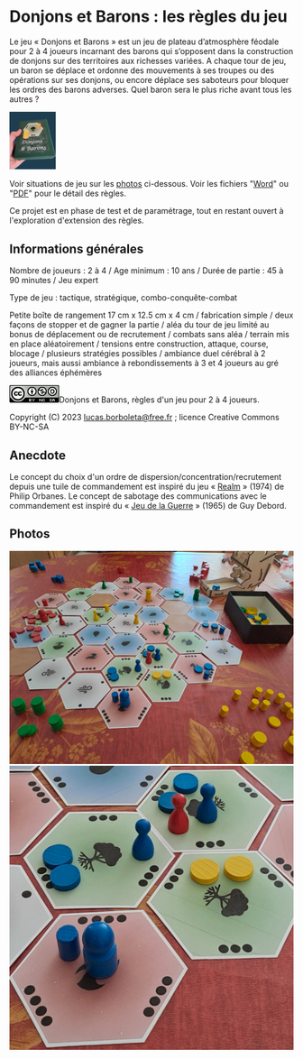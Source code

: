 # Donjons et Barons : les règles du jeu
Le jeu « Donjons et Barons » est un jeu de plateau d’atmosphère féodale pour 2 à 4 joueurs incarnant des barons qui s’opposent dans la construction de donjons sur des territoires aux richesses variées. A chaque tour de jeu, un baron se déplace et ordonne des mouvements à ses troupes ou des opérations sur ses donjons, ou encore déplace ses saboteurs pour bloquer les ordres des barons adverses. Quel baron sera le plus riche avant tous les autres ?

<img src="./pictures/la-boite-donjons-et-barons-202-40611-1930.jpg" style="zoom:10%;" />

Voir situations de jeu sur les [photos](#Photos) ci-dessous. Voir les fichiers "[Word](./Donjons-et-Barons-les-regles.docx)" ou "[PDF](./Donjons-et-Barons-les-regles.pdf)" pour le détail des règles.

Ce projet est en phase de test et de paramétrage, tout en restant ouvert à l'exploration d'extension des règles.

## Informations générales

Nombre de joueurs : 2 à 4 / Age minimum : 10 ans / Durée de partie : 45 à 90 minutes / Jeu expert

Type de jeu : tactique, stratégique, combo-conquête-combat

Petite boîte de rangement 17 cm x 12.5 cm x 4 cm / fabrication simple / deux façons de stopper et de gagner la partie / aléa du tour de jeu limité au bonus de déplacement ou de recrutement / combats sans aléa / terrain mis en place aléatoirement / tensions entre construction, attaque, course, blocage / plusieurs stratégies possibles / ambiance duel cérébral à 2 joueurs, mais aussi ambiance à rebondissements à 3 et 4 joueurs au gré des alliances éphémères

![](./pictures/CC-BY-NC-SA.png)Donjons et Barons, règles d'un jeu pour 2 à 4 joueurs.

Copyright (C) 2023 [lucas.borboleta@free.fr](mailto:lucas.borboleta@free.fr) ; licence Creative Commons BY-NC-SA

## Anecdote
Le concept du choix d'un ordre de dispersion/concentration/recrutement depuis une tuile de commandement est inspiré du jeu « [Realm](https://boardgamegeek.com/boardgame/3024/realm) » (1974) de Philip Orbanes. Le concept de sabotage des communications avec le commandement est inspiré du « [Jeu de la Guerre](https://fr.wikipedia.org/wiki/Le_Jeu_de_la_guerre_(livre)) » (1965) de Guy Debord.

## Photos

<img src="./pictures/Donjons-et-Barons-2024-0519-1712.jpg" style="zoom:100%;" />

<img src="./pictures/Donjons-et-Barons-zoom-2024-0519-1712.jpg" style="zoom:100%;" />
